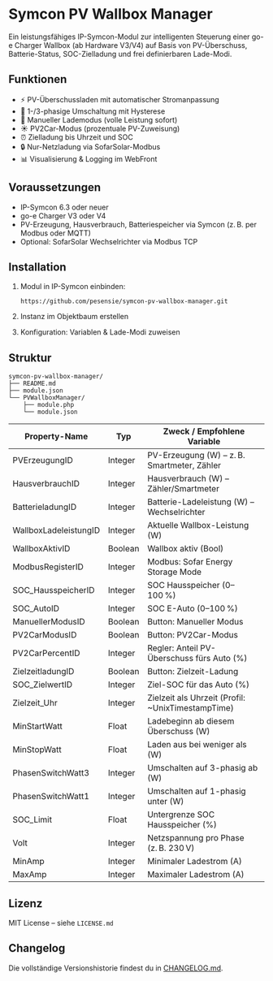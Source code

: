 # Symcon PV Wallbox Manager

Ein leistungsfähiges IP-Symcon-Modul zur intelligenten Steuerung einer go-e Charger Wallbox (ab Hardware V3/V4) auf Basis von PV-Überschuss, Batterie-Status, SOC-Zielladung und frei definierbaren Lade-Modi.

## Funktionen

- ⚡ PV-Überschussladen mit automatischer Stromanpassung
- 🔄 1-/3-phasige Umschaltung mit Hysterese
- 🔘 Manueller Lademodus (volle Leistung sofort)
- ☀️ PV2Car-Modus (prozentuale PV-Zuweisung)
- ⏰ Zielladung bis Uhrzeit und SOC
- 🔒 Nur-Netzladung via SofarSolar-Modbus
- 📊 Visualisierung & Logging im WebFront

## Voraussetzungen

- IP-Symcon 6.3 oder neuer
- go-e Charger V3 oder V4
- PV-Erzeugung, Hausverbrauch, Batteriespeicher via Symcon (z. B. per Modbus oder MQTT)
- Optional: SofarSolar Wechselrichter via Modbus TCP

## Installation

1. Modul in IP-Symcon einbinden:
    ```
    https://github.com/pesensie/symcon-pv-wallbox-manager.git
    ```

2. Instanz im Objektbaum erstellen

3. Konfiguration: Variablen & Lade-Modi zuweisen

## Struktur

```text
symcon-pv-wallbox-manager/
├── README.md
├── module.json
└── PVWallboxManager/
    ├── module.php
    └── module.json
```


| Property-Name         | Typ     | Zweck / Empfohlene Variable                        |
| --------------------- | ------- | -------------------------------------------------- |
| PVErzeugungID         | Integer | PV-Erzeugung (W) – z. B. Smartmeter, Zähler        |
| HausverbrauchID       | Integer | Hausverbrauch (W) – Zähler/Smartmeter              |
| BatterieladungID      | Integer | Batterie-Ladeleistung (W) – Wechselrichter         |
| WallboxLadeleistungID | Integer | Aktuelle Wallbox-Leistung (W)                      |
| WallboxAktivID        | Boolean | Wallbox aktiv (Bool)                               |
| ModbusRegisterID      | Integer | Modbus: Sofar Energy Storage Mode                  |
| SOC\_HausspeicherID   | Integer | SOC Hausspeicher (0–100 %)                         |
| SOC\_AutoID           | Integer | SOC E-Auto (0–100 %)                               |
| ManuellerModusID      | Boolean | Button: Manueller Modus                            |
| PV2CarModusID         | Boolean | Button: PV2Car-Modus                               |
| PV2CarPercentID       | Integer | Regler: Anteil PV-Überschuss fürs Auto (%)         |
| ZielzeitladungID      | Boolean | Button: Zielzeit-Ladung                            |
| SOC\_ZielwertID       | Integer | Ziel-SOC für das Auto (%)                          |
| Zielzeit\_Uhr         | Integer | Zielzeit als Uhrzeit (Profil: \~UnixTimestampTime) |
| MinStartWatt          | Float   | Ladebeginn ab diesem Überschuss (W)                |
| MinStopWatt           | Float   | Laden aus bei weniger als (W)                      |
| PhasenSwitchWatt3     | Integer | Umschalten auf 3-phasig ab (W)                     |
| PhasenSwitchWatt1     | Integer | Umschalten auf 1-phasig unter (W)                  |
| SOC\_Limit            | Float   | Untergrenze SOC Hausspeicher (%)                   |
| Volt                  | Integer | Netzspannung pro Phase (z. B. 230 V)               |
| MinAmp                | Integer | Minimaler Ladestrom (A)                            |
| MaxAmp                | Integer | Maximaler Ladestrom (A)                            |


## Lizenz

MIT License – siehe `LICENSE.md`

## Changelog

Die vollständige Versionshistorie findest du in [CHANGELOG.md](CHANGELOG.md).

